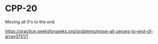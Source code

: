 # CPP-20
Moving all 0's to the end





https://practice.geeksforgeeks.org/problems/move-all-zeroes-to-end-of-array0751/1
